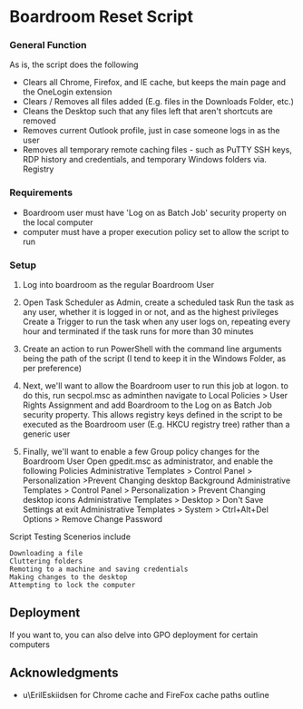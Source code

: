 # Boardroom Reset Script

### General Function

As is, the script does the following
* Clears all Chrome, Firefox, and IE cache, but keeps the main page and the OneLogin extension
* Clears / Removes all files added (E.g. files in the Downloads Folder, etc.)
* Cleans the Desktop such that any files left that aren't shortcuts are removed
* Removes current Outlook profile, just in case someone logs in as the user
* Removes all temporary remote caching files - such as PuTTY SSH keys, RDP history and credentials, and temporary Windows folders via. Registry
 

### Requirements
- Boardroom user must have 'Log on as Batch Job' security property on the local computer
- computer must have a proper execution policy set to allow the script to run

### Setup

1. Log into boardroom as the regular Boardroom User
2. Open Task Scheduler as Admin, create a scheduled task
Run the task as any user, whether it is logged in or not, and as the highest privileges
Create a Trigger to run the task when any user logs on, repeating every hour and terminated if the task runs for more than 30 minutes

3. Create an action to run PowerShell with the command line arguments being the path of the script (I tend to keep it in the Windows Folder, as per preference)
  
4.	Next, we'll want to allow the Boardroom user to run this job at logon. to do this, 
run secpol.msc as adminthen navigate to Local Policies > User Rights Assignment and add Boardroom to the Log on as Batch Job security property. 
This allows registry keys defined in the script to be executed as the Boardroom user (E.g. HKCU registry tree) rather than a generic user
 
5.	Finally, we'll want to enable a few Group policy changes for the Boardroom User 
Open gpedit.msc as administrator, and enable the following Policies 
Administrative Templates > Control Panel > Personalization >Prevent Changing desktop Background
Administrative Templates > Control Panel > Personalization > Prevent Changing desktop icons
Administrative Templates > Desktop > Don't Save Settings at exit
Administrative Templates > System > Ctrl+Alt+Del Options > Remove Change Password


Script Testing Scenerios include
```
Downloading a file
Cluttering folders
Remoting to a machine and saving credentials
Making changes to the desktop
Attempting to lock the computer
```

## Deployment
If you want to, you can also delve into GPO deployment for certain computers

## Acknowledgments

* u\ErilEskiidsen for Chrome cache and FireFox cache paths outline
